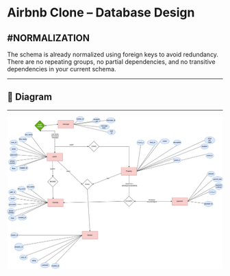 # Airbnb Clone – Database Design

#NORMALIZATION 
---
The schema is already normalized using foreign keys to avoid redundancy.
There are no repeating groups, no partial dependencies, 
and no transitive dependencies in your current schema.

---
## 📐 Diagram
---

![Entity Relationship Diagram](normalization.png)


